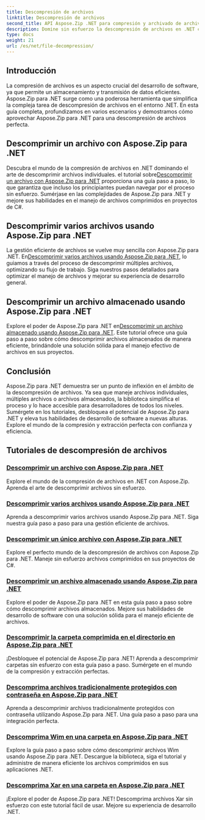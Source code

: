 ```yaml
---
title: Descompresión de archivos
linktitle: Descompresión de archivos
second_title: API Aspose.Zip .NET para compresión y archivado de archivos
description: Domine sin esfuerzo la descompresión de archivos en .NET con los tutoriales de Aspose.Zip para .NET. Aprenda a manejar archivos comprimidos de manera eficiente con guías paso a paso.
type: docs
weight: 21
url: /es/net/file-decompression/
---
```



## Introducción

La compresión de archivos es un aspecto crucial del desarrollo de software, ya que permite un almacenamiento y transmisión de datos eficientes. Aspose.Zip para .NET surge como una poderosa herramienta que simplifica la compleja tarea de descompresión de archivos en el entorno .NET. En esta guía completa, profundizamos en varios escenarios y demostramos cómo aprovechar Aspose.Zip para .NET para una descompresión de archivos perfecta.

## Descomprimir un archivo con Aspose.Zip para .NET

Descubra el mundo de la compresión de archivos en .NET dominando el arte de descomprimir archivos individuales. el tutorial sobre[Descomprimir un archivo con Aspose.Zip para .NET](./decompress-file/) proporciona una guía paso a paso, lo que garantiza que incluso los principiantes puedan navegar por el proceso sin esfuerzo. Sumérjase en las complejidades de Aspose.Zip para .NET y mejore sus habilidades en el manejo de archivos comprimidos en proyectos de C#.

## Descomprimir varios archivos usando Aspose.Zip para .NET

 La gestión eficiente de archivos se vuelve muy sencilla con Aspose.Zip para .NET. En[Descomprimir varios archivos usando Aspose.Zip para .NET](./decompress-multiple-files/), lo guiamos a través del proceso de descomprimir múltiples archivos, optimizando su flujo de trabajo. Siga nuestros pasos detallados para optimizar el manejo de archivos y mejorar su experiencia de desarrollo general.

## Descomprimir un archivo almacenado usando Aspose.Zip para .NET

 Explore el poder de Aspose.Zip para .NET en[Descomprimir un archivo almacenado usando Aspose.Zip para .NET](./decompress-stored-file/). Este tutorial ofrece una guía paso a paso sobre cómo descomprimir archivos almacenados de manera eficiente, brindándole una solución sólida para el manejo efectivo de archivos en sus proyectos.

## Conclusión

Aspose.Zip para .NET demuestra ser un punto de inflexión en el ámbito de la descompresión de archivos. Ya sea que maneje archivos individuales, múltiples archivos o archivos almacenados, la biblioteca simplifica el proceso y lo hace accesible para desarrolladores de todos los niveles. Sumérgete en los tutoriales, desbloquea el potencial de Aspose.Zip para .NET y eleva tus habilidades de desarrollo de software a nuevas alturas. Explore el mundo de la compresión y extracción perfecta con confianza y eficiencia.
## Tutoriales de descompresión de archivos
### [Descomprimir un archivo con Aspose.Zip para .NET](./decompress-file/)
Explore el mundo de la compresión de archivos en .NET con Aspose.Zip. Aprenda el arte de descomprimir archivos sin esfuerzo.
### [Descomprimir varios archivos usando Aspose.Zip para .NET](./decompress-multiple-files/)
Aprenda a descomprimir varios archivos usando Aspose.Zip para .NET. Siga nuestra guía paso a paso para una gestión eficiente de archivos.
### [Descomprimir un único archivo con Aspose.Zip para .NET](./decompress-single-file/)
Explore el perfecto mundo de la descompresión de archivos con Aspose.Zip para .NET. Maneje sin esfuerzo archivos comprimidos en sus proyectos de C#.
### [Descomprimir un archivo almacenado usando Aspose.Zip para .NET](./decompress-stored-file/)
Explore el poder de Aspose.Zip para .NET en esta guía paso a paso sobre cómo descomprimir archivos almacenados. Mejore sus habilidades de desarrollo de software con una solución sólida para el manejo eficiente de archivos.
### [Descomprimir la carpeta comprimida en el directorio en Aspose.Zip para .NET](./decompress-compressed-folder-directory/)
¡Desbloquee el potencial de Aspose.Zip para .NET! Aprenda a descomprimir carpetas sin esfuerzo con esta guía paso a paso. Sumérgete en el mundo de la compresión y extracción perfectas.
### [Descomprima archivos tradicionalmente protegidos con contraseña en Aspose.Zip para .NET](./decompress-traditionally-password-protected-file/)
Aprenda a descomprimir archivos tradicionalmente protegidos con contraseña utilizando Aspose.Zip para .NET. Una guía paso a paso para una integración perfecta.
### [Descomprima Wim en una carpeta en Aspose.Zip para .NET](./decompress-wim-folder/)
Explore la guía paso a paso sobre cómo descomprimir archivos Wim usando Aspose.Zip para .NET. Descargue la biblioteca, siga el tutorial y administre de manera eficiente los archivos comprimidos en sus aplicaciones .NET.
### [Descomprima Xar en una carpeta en Aspose.Zip para .NET](./decompress-xar-folder/)
¡Explore el poder de Aspose.Zip para .NET! Descomprima archivos Xar sin esfuerzo con este tutorial fácil de usar. Mejore su experiencia de desarrollo .NET.